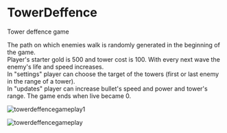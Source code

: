 # TowerDeffence
Tower deffence game

The path on which enemies walk is randomly generated in the beginning of the game. \
Player's starter gold is 500 and tower cost is 100. With every next wave the enemy's life and speed increases. \
In "settings" player can choose the target of the towers (first or last enemy in the range of a tower). \
In "updates" player can increase bullet's speed and power and tower's range. The game ends when live became 0.

![towerdeffencegameplay1](https://user-images.githubusercontent.com/30271681/48566720-2aae3100-e904-11e8-8d3e-e0f2d9c03a9c.png)

![towerdeffencegameplay](https://user-images.githubusercontent.com/30271681/48566718-297d0400-e904-11e8-9833-fc2047d1d9d6.png)
